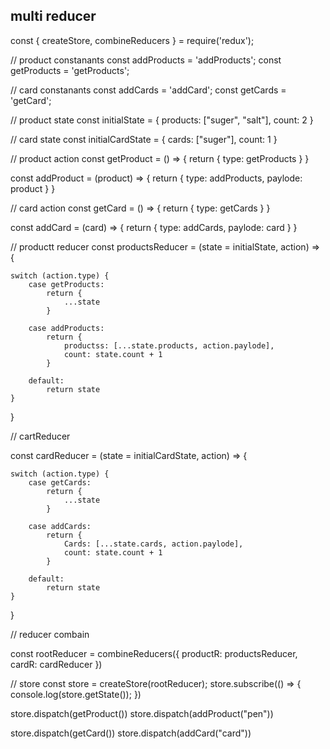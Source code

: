 

## multi reducer 

const { createStore, combineReducers } = require('redux');


//  product constanants
const addProducts = 'addProducts';
const getProducts = 'getProducts';

//  card constanants
const addCards = 'addCard';
const getCards = 'getCard';

// product state
const initialState = {
    products: ["suger", "salt"],
    count: 2
}

// card state
const initialCardState = {
    cards: ["suger"],
    count: 1
}

//  product action
const getProduct = () => {
    return {
        type: getProducts
    }
}

const addProduct = (product) => {
    return {
        type: addProducts,
        paylode: product
    }
}

//  card action
const getCard = () => {
    return {
        type: getCards
    }
}

const addCard = (card) => {
    return {
        type: addCards,
        paylode: card
    }
}


// productt reducer
const productsReducer = (state = initialState, action) => {

    switch (action.type) {
        case getProducts:
            return {
                ...state
            }

        case addProducts:
            return {
                productss: [...state.products, action.paylode],
                count: state.count + 1
            }

        default:
            return state
    }
}




// cartReducer

const cardReducer = (state = initialCardState, action) => {

    switch (action.type) {
        case getCards:
            return {
                ...state
            }

        case addCards:
            return {
                Cards: [...state.cards, action.paylode],
                count: state.count + 1
            }

        default:
            return state
    }
}

// reducer combain 

const rootReducer = combineReducers({
    productR: productsReducer,
    cardR: cardReducer
})


// store 
const store = createStore(rootReducer);
store.subscribe(() => {
    console.log(store.getState());
})

store.dispatch(getProduct())
store.dispatch(addProduct("pen"))

store.dispatch(getCard())
store.dispatch(addCard("card"))